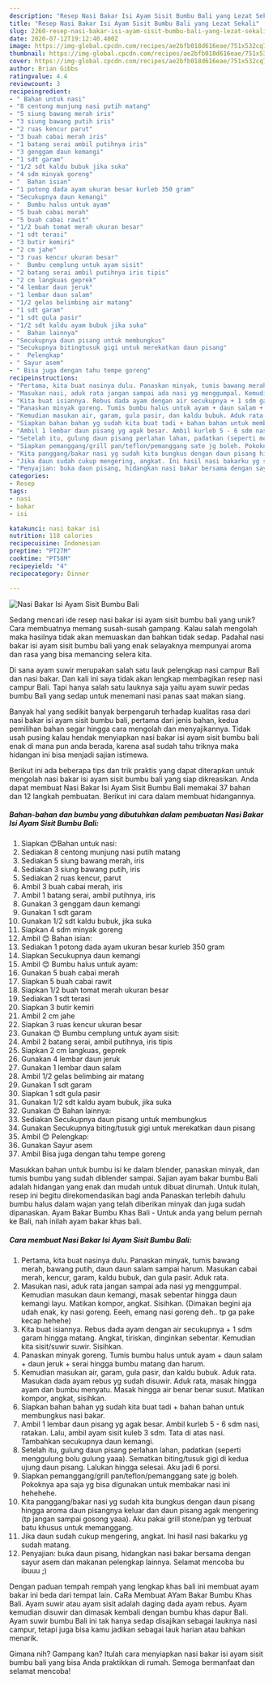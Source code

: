 ```yaml
---
description: "Resep Nasi Bakar Isi Ayam Sisit Bumbu Bali yang Lezat Sekali"
title: "Resep Nasi Bakar Isi Ayam Sisit Bumbu Bali yang Lezat Sekali"
slug: 2260-resep-nasi-bakar-isi-ayam-sisit-bumbu-bali-yang-lezat-sekali
date: 2020-07-12T19:12:40.400Z
image: https://img-global.cpcdn.com/recipes/ae2bfb018d616eae/751x532cq70/nasi-bakar-isi-ayam-sisit-bumbu-bali-foto-resep-utama.jpg
thumbnail: https://img-global.cpcdn.com/recipes/ae2bfb018d616eae/751x532cq70/nasi-bakar-isi-ayam-sisit-bumbu-bali-foto-resep-utama.jpg
cover: https://img-global.cpcdn.com/recipes/ae2bfb018d616eae/751x532cq70/nasi-bakar-isi-ayam-sisit-bumbu-bali-foto-resep-utama.jpg
author: Brian Gibbs
ratingvalue: 4.4
reviewcount: 3
recipeingredient:
- " Bahan untuk nasi"
- "8 centong munjung nasi putih matang"
- "5 siung bawang merah iris"
- "3 siung bawang putih iris"
- "2 ruas kencur parut"
- "3 buah cabai merah iris"
- "1 batang serai ambil putihnya iris"
- "3 genggam daun kemangi"
- "1 sdt garam"
- "1/2 sdt kaldu bubuk jika suka"
- "4 sdm minyak goreng"
- "  Bahan isian"
- "1 potong dada ayam ukuran besar kurleb 350 gram"
- "Secukupnya daun kemangi"
- "  Bumbu halus untuk ayam"
- "5 buah cabai merah"
- "5 buah cabai rawit"
- "1/2 buah tomat merah ukuran besar"
- "1 sdt terasi"
- "3 butir kemiri"
- "2 cm jahe"
- "3 ruas kencur ukuran besar"
- "  Bumbu cemplung untuk ayam sisit"
- "2 batang serai ambil putihnya iris tipis"
- "2 cm langkuas geprek"
- "4 lembar daun jeruk"
- "1 lembar daun salam"
- "1/2 gelas belimbing air matang"
- "1 sdt garam"
- "1 sdt gula pasir"
- "1/2 sdt kaldu ayam bubuk jika suka"
- "  Bahan lainnya"
- "Secukupnya daun pisang untuk membungkus"
- "Secukupnya bitingtusuk gigi untuk merekatkan daun pisang"
- "  Pelengkap"
- " Sayur asem"
- " Bisa juga dengan tahu tempe goreng"
recipeinstructions:
- "Pertama, kita buat nasinya dulu. Panaskan minyak, tumis bawang merah, bawang putih, daun daun salam sampai harum. Masukan cabai merah, kencur, garam, kaldu bubuk, dan gula pasir. Aduk rata."
- "Masukan nasi, aduk rata jangan sampai ada nasi yg menggumpal. Kemudian masukan daun kemangi, masak sebentar hingga daun kemangi layu. Matikan kompor, angkat. Sisihkan. (Dimakan begini aja udah enak, ky nasi goreng. Eeeh, emang nasi goreng deh.. tp ga pake kecap hehehe)"
- "Kita buat isiannya. Rebus dada ayam dengan air secukupnya + 1 sdm garam hingga matang. Angkat, tiriskan, dinginkan sebentar. Kemudian kita sisit/suwir suwir. Sisihkan."
- "Panaskan minyak goreng. Tumis bumbu halus untuk ayam + daun salam + daun jeruk + serai hingga bumbu matang dan harum."
- "Kemudian masukan air, garam, gula pasir, dan kaldu bubuk. Aduk rata. Masukan dada ayam rebus yg sudah disuwir. Aduk rata, masak hingga ayam dan bumbu menyatu. Masak hingga air benar benar susut. Matikan kompor, angkat, sisihkan."
- "Siapkan bahan bahan yg sudah kita buat tadi + bahan bahan untuk membungkus nasi bakar."
- "Ambil 1 lembar daun pisang yg agak besar. Ambil kurleb 5 - 6 sdm nasi, ratakan. Lalu, ambil ayam sisit kuleb 3 sdm. Tata di atas nasi. Tambahkan secukupnya daun kemangi."
- "Setelah itu, gulung daun pisang perlahan lahan, padatkan (seperti menggulung bolu gulung yaaa). Sematkan biting/tusuk gigi di kedua ujung daun pisang. Lalukan hingga selesai. Aku jadi 6 porsi."
- "Siapkan pemanggang/grill pan/teflon/pemanggang sate jg boleh. Pokoknya apa saja yg bisa digunakan untuk membakar nasi ini hehehehe."
- "Kita panggang/bakar nasi yg sudah kita bungkus dengan daun pisang hingga aroma daun pisangnya keluar dan daun pisang agak mengering (tp jangan sampai gosong yaaa). Aku pakai grill stone/pan yg terbuat batu khusus untuk memanggang."
- "Jika daun sudah cukup mengering, angkat. Ini hasil nasi bakarku yg sudah matang."
- "Penyajian: buka daun pisang, hidangkan nasi bakar bersama dengan sayur asem dan makanan pelengkap lainnya. Selamat mencoba bu ibuuu ;)"
categories:
- Resep
tags:
- nasi
- bakar
- isi

katakunci: nasi bakar isi 
nutrition: 118 calories
recipecuisine: Indonesian
preptime: "PT27M"
cooktime: "PT58M"
recipeyield: "4"
recipecategory: Dinner

---
```



![Nasi Bakar Isi Ayam Sisit Bumbu Bali](https://img-global.cpcdn.com/recipes/ae2bfb018d616eae/751x532cq70/nasi-bakar-isi-ayam-sisit-bumbu-bali-foto-resep-utama.jpg)

Sedang mencari ide resep nasi bakar isi ayam sisit bumbu bali yang unik? Cara membuatnya memang susah-susah gampang. Kalau salah mengolah maka hasilnya tidak akan memuaskan dan bahkan tidak sedap. Padahal nasi bakar isi ayam sisit bumbu bali yang enak selayaknya mempunyai aroma dan rasa yang bisa memancing selera kita.

Di sana ayam suwir merupakan salah satu lauk pelengkap nasi campur Bali dan nasi bakar. Dan kali ini saya tidak akan lengkap membagikan resep nasi campur Bali. Tapi hanya salah satu lauknya saja yaitu ayam suwir pedas bumbu Bali yang sedap untuk menemani nasi panas saat makan siang.

Banyak hal yang sedikit banyak berpengaruh terhadap kualitas rasa dari nasi bakar isi ayam sisit bumbu bali, pertama dari jenis bahan, kedua pemilihan bahan segar hingga cara mengolah dan menyajikannya. Tidak usah pusing kalau hendak menyiapkan nasi bakar isi ayam sisit bumbu bali enak di mana pun anda berada, karena asal sudah tahu triknya maka hidangan ini bisa menjadi sajian istimewa.


Berikut ini ada beberapa tips dan trik praktis yang dapat diterapkan untuk mengolah nasi bakar isi ayam sisit bumbu bali yang siap dikreasikan. Anda dapat membuat Nasi Bakar Isi Ayam Sisit Bumbu Bali memakai 37 bahan dan 12 langkah pembuatan. Berikut ini cara dalam membuat hidangannya.

<!--inarticleads1-->

##### Bahan-bahan dan bumbu yang dibutuhkan dalam pembuatan Nasi Bakar Isi Ayam Sisit Bumbu Bali:

1. Siapkan  😊Bahan untuk nasi:
1. Sediakan 8 centong munjung nasi putih matang
1. Sediakan 5 siung bawang merah, iris
1. Sediakan 3 siung bawang putih, iris
1. Sediakan 2 ruas kencur, parut
1. Ambil 3 buah cabai merah, iris
1. Ambil 1 batang serai, ambil putihnya, iris
1. Gunakan 3 genggam daun kemangi
1. Gunakan 1 sdt garam
1. Gunakan 1/2 sdt kaldu bubuk, jika suka
1. Siapkan 4 sdm minyak goreng
1. Ambil  😊 Bahan isian:
1. Sediakan 1 potong dada ayam ukuran besar kurleb 350 gram
1. Siapkan Secukupnya daun kemangi
1. Ambil  😊 Bumbu halus untuk ayam:
1. Gunakan 5 buah cabai merah
1. Siapkan 5 buah cabai rawit
1. Siapkan 1/2 buah tomat merah ukuran besar
1. Sediakan 1 sdt terasi
1. Siapkan 3 butir kemiri
1. Ambil 2 cm jahe
1. Siapkan 3 ruas kencur ukuran besar
1. Gunakan  😊 Bumbu cemplung untuk ayam sisit:
1. Ambil 2 batang serai, ambil putihnya, iris tipis
1. Siapkan 2 cm langkuas, geprek
1. Gunakan 4 lembar daun jeruk
1. Gunakan 1 lembar daun salam
1. Ambil 1/2 gelas belimbing air matang
1. Gunakan 1 sdt garam
1. Siapkan 1 sdt gula pasir
1. Gunakan 1/2 sdt kaldu ayam bubuk, jika suka
1. Gunakan  😊 Bahan lainnya:
1. Sediakan Secukupnya daun pisang untuk membungkus
1. Gunakan Secukupnya biting/tusuk gigi untuk merekatkan daun pisang
1. Ambil  😊 Pelengkap:
1. Gunakan  Sayur asem
1. Ambil  Bisa juga dengan tahu tempe goreng


Masukkan bahan untuk bumbu isi ke dalam blender, panaskan minyak, dan tumis bumbu yang sudah diblender sampai. Sajian ayam bakar bumbu Bali adalah hidangan yang enak dan mudah untuk dibuat dirumah. Untuk itulah, resep ini begitu direkomendasikan bagi anda Panaskan terlebih dahulu bumbu halus dalam wajan yang telah diberikan minyak dan juga sudah dipanaskan. Ayam Bakar Bumbu Khas Bali - Untuk anda yang belum pernah ke Bali, nah inilah ayam bakar khas bali. 

<!--inarticleads2-->

##### Cara membuat Nasi Bakar Isi Ayam Sisit Bumbu Bali:

1. Pertama, kita buat nasinya dulu. Panaskan minyak, tumis bawang merah, bawang putih, daun daun salam sampai harum. Masukan cabai merah, kencur, garam, kaldu bubuk, dan gula pasir. Aduk rata.
1. Masukan nasi, aduk rata jangan sampai ada nasi yg menggumpal. Kemudian masukan daun kemangi, masak sebentar hingga daun kemangi layu. Matikan kompor, angkat. Sisihkan. (Dimakan begini aja udah enak, ky nasi goreng. Eeeh, emang nasi goreng deh.. tp ga pake kecap hehehe)
1. Kita buat isiannya. Rebus dada ayam dengan air secukupnya + 1 sdm garam hingga matang. Angkat, tiriskan, dinginkan sebentar. Kemudian kita sisit/suwir suwir. Sisihkan.
1. Panaskan minyak goreng. Tumis bumbu halus untuk ayam + daun salam + daun jeruk + serai hingga bumbu matang dan harum.
1. Kemudian masukan air, garam, gula pasir, dan kaldu bubuk. Aduk rata. Masukan dada ayam rebus yg sudah disuwir. Aduk rata, masak hingga ayam dan bumbu menyatu. Masak hingga air benar benar susut. Matikan kompor, angkat, sisihkan.
1. Siapkan bahan bahan yg sudah kita buat tadi + bahan bahan untuk membungkus nasi bakar.
1. Ambil 1 lembar daun pisang yg agak besar. Ambil kurleb 5 - 6 sdm nasi, ratakan. Lalu, ambil ayam sisit kuleb 3 sdm. Tata di atas nasi. Tambahkan secukupnya daun kemangi.
1. Setelah itu, gulung daun pisang perlahan lahan, padatkan (seperti menggulung bolu gulung yaaa). Sematkan biting/tusuk gigi di kedua ujung daun pisang. Lalukan hingga selesai. Aku jadi 6 porsi.
1. Siapkan pemanggang/grill pan/teflon/pemanggang sate jg boleh. Pokoknya apa saja yg bisa digunakan untuk membakar nasi ini hehehehe.
1. Kita panggang/bakar nasi yg sudah kita bungkus dengan daun pisang hingga aroma daun pisangnya keluar dan daun pisang agak mengering (tp jangan sampai gosong yaaa). Aku pakai grill stone/pan yg terbuat batu khusus untuk memanggang.
1. Jika daun sudah cukup mengering, angkat. Ini hasil nasi bakarku yg sudah matang.
1. Penyajian: buka daun pisang, hidangkan nasi bakar bersama dengan sayur asem dan makanan pelengkap lainnya. Selamat mencoba bu ibuuu ;)


Dengan paduan tempah rempah yang lengkap khas bali ini membuat ayam bakar ini beda dari tempat lain. CaRa Membuat AYam Bakar Bumbu Khas Bali. Ayam suwir atau ayam sisit adalah daging dada ayam rebus. Ayam kemudian disuwir dan dimasak kembali dengan bumbu khas dapur Bali. Ayam suwir bumbu Bali ini tak hanya sedap disajikan sebagai lauknya nasi campur, tetapi juga bisa kamu jadikan sebagai lauk harian atau bahkan menarik. 

Gimana nih? Gampang kan? Itulah cara menyiapkan nasi bakar isi ayam sisit bumbu bali yang bisa Anda praktikkan di rumah. Semoga bermanfaat dan selamat mencoba!
